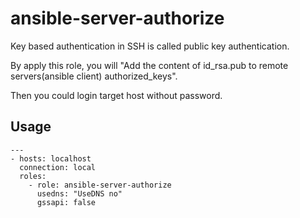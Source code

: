 ansible-server-authorize
==========

Key based authentication in SSH is called public key authentication.

By apply this role, you will "Add the content of id_rsa.pub to remote servers(ansible client) authorized_keys".

Then you could login target host without password.

Usage
-----

```
---
- hosts: localhost
  connection: local
  roles:
    - role: ansible-server-authorize
      usedns: "UseDNS no"
      gssapi: false
```
